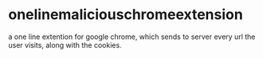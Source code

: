 # onelinemaliciouschromeextension
a one line extention for google chrome, which sends to server every url the user visits, along with the cookies. 
